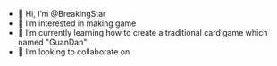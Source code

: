 - 👋 Hi, I’m @BreakingStar
- 👀 I’m interested in making game
- 🌱 I’m currently learning how to create a traditional card game which named "GuanDan"
- 💞️ I’m looking to collaborate on 

<!---
BreakingStar/BreakingStar is a ✨ special ✨ repository because its `README.md` (this file) appears on your GitHub profile.
You can click the Preview link to take a look at your changes.
--->
